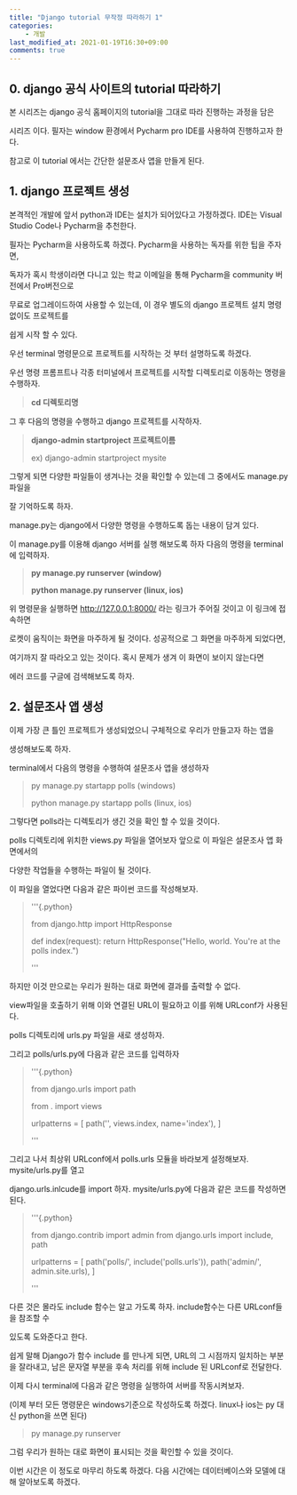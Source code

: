 ```yaml
---
title: "Django tutorial 무작정 따라하기 1"
categories:
    - 개발
last_modified_at: 2021-01-19T16:30+09:00
comments: true
---
```



## 0. django 공식 사이트의 tutorial 따라하기

본 시리즈는 django 공식 홈페이지의 tutorial을 그대로 따라 진행하는 과정을 담은

시리즈 이다. 필자는 window 환경에서 Pycharm pro IDE를 사용하여 진행하고자 한다.

참고로 이 tutorial 에서는 간단한 설문조사 앱을 만들게 된다.



## 1. django 프로젝트 생성

본격적인 개발에 앞서 python과 IDE는 설치가 되어있다고 가정하겠다. IDE는 Visual Studio Code나 Pycharm을 추천한다.

필자는 Pycharm을 사용하도록 하겠다. Pycharm을 사용하는 독자를 위한 팁을 주자면,

독자가 혹시 학생이라면 다니고 있는 학교 이메일을 통해 Pycharm을 community 버전에서 Pro버전으로

무료로 업그레이드하여 사용할 수 있는데, 이 경우 별도의 django 프로젝트 설치 명령 없이도 프로젝트를

쉽게 시작 할 수 있다.

우선 terminal 명령문으로 프로젝트를 시작하는 것 부터 설명하도록 하겠다.

우선 명령 프롬프트나 각종 터미널에서 프로젝트를 시작할 디렉토리로 이동하는 명령을 수행하자.



> **cd 디렉토리명**



그 후 다음의 명령을 수행하고 django 프로젝트를 시작하자.



> **django-admin startproject 프로젝트이름**
>
> ex) django-admin startproject mysite



그렇게 되면 다양한 파일들이 생겨나는 것을 확인할 수 있는데 그 중에서도 manage.py 파일을

잘 기억하도록 하자.

manage.py는 django에서 다양한 명령을 수행하도록 돕는 내용이 담겨 있다.

이 manage.py를 이용해 django 서버를 실행 해보도록 하자 다음의 명령을 terminal에 입력하자.



> **py manage.py runserver (window)**
>
> **python manage.py runserver (linux, ios)**



위 명령문을 실행하면 http://127.0.0.1:8000/ 라는 링크가 주어질 것이고 이 링크에 접속하면

로켓이 움직이는 화면을 마주하게 될 것이다. 성공적으로 그 화면을 마주하게 되었다면,

여기까지 잘 따라오고 있는 것이다. 혹시 문제가 생겨 이 화면이 보이지 않는다면

에러 코드를 구글에 검색해보도록 하자.



## 2. 설문조사 앱 생성

이제 가장 큰 틀인 프로젝트가 생성되었으니 구체적으로 우리가 만들고자 하는 앱을

생성해보도록 하자.

terminal에서 다음의 명령을 수행하여 설문조사 앱을 생성하자



> py manage.py startapp polls (windows)
>
> python manage.py startapp polls (linux, ios)



그렇다면 polls라는 디렉토리가 생긴 것을 확인 할 수 있을 것이다.

polls 디렉토리에 위치한 views.py 파일을 열어보자 앞으로 이 파일은 설문조사 앱 화면에서의 

다양한 작업들을 수행하는 파일이 될 것이다.

이 파일을 열었다면 다음과 같은 파이썬 코드를 작성해보자.



> '''{.python}
>
> from django.http import HttpResponse
>
> def index(request):
>     return HttpResponse("Hello, world. You're at the polls index.")
>
> '''



하지만 이것 만으로는 우리가 원하는 대로 화면에 결과를 출력할 수 없다.

view파일을 호출하기 위해 이와 연결된 URL이 필요하고 이를 위해 URLconf가 사용된다.

polls 디렉토리에 urls.py 파일을 새로 생성하자.

그리고 polls/urls.py에 다음과 같은 코드를 입력하자



> '''{.python}
>
> from django.urls import path
>
> from . import views
>
> urlpatterns = [
>     path('', views.index, name='index'),
> ]
>
> '''



그리고 나서 최상위 URLconf에서 polls.urls 모듈을 바라보게 설정해보자. mysite/urls.py를 열고

django.urls.inlcude를 import 하자. mysite/urls.py에 다음과 같은 코드를 작성하면 된다.



> '''{.python}
>
> from django.contrib import admin
> from django.urls import include, path
>
> urlpatterns = [
>     path('polls/', include('polls.urls')),
>     path('admin/', admin.site.urls),
> ]
>
> '''



다른 것은 몰라도 include 함수는 알고 가도록 하자. include함수는 다른 URLconf들을 참조할 수 

있도록 도와준다고 한다. 

쉽게 말해 Django가 함수 include 를 만나게 되면, URL의 그 시점까지 일치하는 부분을 잘라내고, 남은 문자열 부분을 후속 처리를 위해 include 된 URLconf로 전달한다.

이제 다시 terminal에 다음과 같은 명령을 실행하여 서버를 작동시켜보자.

(이제 부터 모든 명령문은 windows기준으로 작성하도록 하겠다. linux나 ios는 py 대신 python을 쓰면 된다)



> py manage.py runserver



그럼 우리가 원하는 대로 화면이 표시되는 것을 확인할 수 있을 것이다.



이번 시간은 이 정도로 마무리 하도록 하겠다. 다음 시간에는 데이터베이스와 모델에 대해 알아보도록 하겠다.










